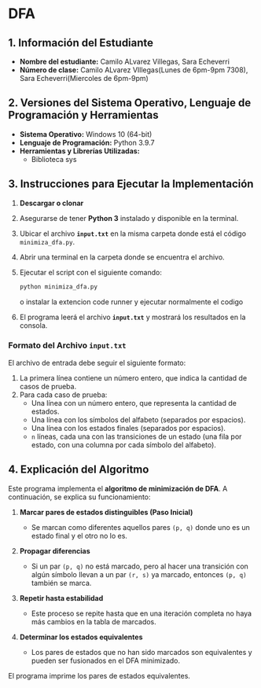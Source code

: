 # DFA
## 1. Información del Estudiante
- **Nombre del estudiante:** Camilo ALvarez Villegas, Sara Echeverri
- **Número de clase:** Camilo ALvarez VIllegas(Lunes de 6pm-9pm 7308), Sara Echeverri(Miercoles de 6pm-9pm)

## 2. Versiones del Sistema Operativo, Lenguaje de Programación y Herramientas
- **Sistema Operativo:** Windows 10 (64-bit) 
- **Lenguaje de Programación:** Python 3.9.7 
- **Herramientas y Librerías Utilizadas:**
  - Biblioteca sys

## 3. Instrucciones para Ejecutar la Implementación
1. **Descargar o clonar** 
2. Asegurarse de tener **Python 3** instalado y disponible en la terminal.
3. Ubicar el archivo **`input.txt`** en la misma carpeta donde está el código `minimiza_dfa.py`.
4. Abrir una terminal en la carpeta donde se encuentra el archivo.
5. Ejecutar el script con el siguiente comando:
   ```bash
   python minimiza_dfa.py
   ```
   o instalar la extencion code runner y ejecutar normalmente el codigo
  
6. El programa leerá el archivo **`input.txt`** y mostrará los resultados en la consola.

### Formato del Archivo `input.txt`
El archivo de entrada debe seguir el siguiente formato:
1. La primera línea contiene un número entero, que indica la cantidad de casos de prueba.
2. Para cada caso de prueba:
   - Una línea con un número entero, que representa la cantidad de estados.
   - Una línea con los símbolos del alfabeto (separados por espacios).
   - Una línea con los estados finales (separados por espacios).
   - `n` líneas, cada una con las transiciones de un estado (una fila por estado, con una columna por cada símbolo del alfabeto).

## 4. Explicación del Algoritmo
Este programa implementa el **algoritmo de minimización de DFA**. A continuación, se explica su funcionamiento:

1. **Marcar pares de estados distinguibles (Paso Inicial)**
   - Se marcan como diferentes aquellos pares `(p, q)` donde uno es un estado final y el otro no lo es.

2. **Propagar diferencias**
   - Si un par `(p, q)` no está marcado, pero al hacer una transición con algún símbolo llevan a un par `(r, s)` ya marcado, entonces `(p, q)` también se marca.

3. **Repetir hasta estabilidad**
   - Este proceso se repite hasta que en una iteración completa no haya más cambios en la tabla de marcados.

4. **Determinar los estados equivalentes**
   - Los pares de estados que no han sido marcados son equivalentes y pueden ser fusionados en el DFA minimizado.

El programa imprime los pares de estados equivalentes.

